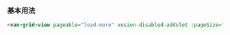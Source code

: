 ### 基本用法

```html
<van-grid-view pageable="load-more" vusion-disabled-addslot :pageSize="20"></van-grid-view>
```
